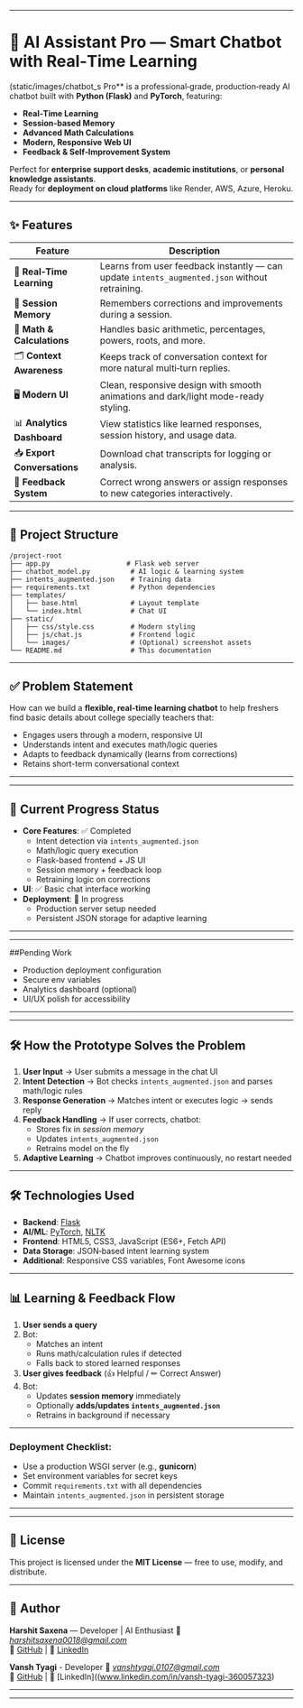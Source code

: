

***

# 🤖 AI Assistant Pro — Smart Chatbot with Real‑Time Learning

(static/images/chatbot_s Pro** is a professional‑grade, production‑ready AI chatbot built with **Python (Flask)** and **PyTorch**, featuring:
- **Real‑Time Learning**
- **Session‑based Memory**
- **Advanced Math Calculations**
- **Modern, Responsive Web UI**
- **Feedback & Self‑Improvement System**

Perfect for **enterprise support desks**, **academic institutions**, or **personal knowledge assistants**.  
Ready for **deployment on cloud platforms** like Render, AWS, Azure, Heroku.

***

## ✨ Features

| Feature | Description |
|---------|-------------|
| 🧠 **Real‑Time Learning** | Learns from user feedback instantly — can update `intents_augmented.json` without retraining. |
| 💾 **Session Memory** | Remembers corrections and improvements during a session. |
| 🔢 **Math & Calculations** | Handles basic arithmetic, percentages, powers, roots, and more. |
| 🗂 **Context Awareness** | Keeps track of conversation context for more natural multi‑turn replies. |
| 🖥 **Modern UI** | Clean, responsive design with smooth animations and dark/light mode-ready styling. |
| 📊 **Analytics Dashboard** | View statistics like learned responses, session history, and usage data. |
| 📥 **Export Conversations** | Download chat transcripts for logging or analysis. |
| 📩 **Feedback System** | Correct wrong answers or assign responses to new categories interactively. |

***

## 📂 Project Structure

```
/project-root
├── app.py                   # Flask web server
├── chatbot_model.py          # AI logic & learning system
├── intents_augmented.json    # Training data
├── requirements.txt          # Python dependencies
├── templates/
│   ├── base.html             # Layout template
│   └── index.html            # Chat UI
├── static/
│   ├── css/style.css         # Modern styling
│   ├── js/chat.js            # Frontend logic
│   └── images/               # (Optional) screenshot assets
└── README.md                 # This documentation
```
***
## ✅ Problem Statement
How can we build a **flexible, real-time learning chatbot** to help freshers find basic details about college specially teachers that:
- Engages users through a modern, responsive UI  
- Understands intent and executes math/logic queries  
- Adapts to feedback dynamically (learns from corrections)  
- Retains short-term conversational context  
***
***
## 🚦 Current Progress Status
- **Core Features**: ✅ Completed
  - Intent detection via `intents_augmented.json`
  - Math/logic query execution
  - Flask-based frontend + JS UI
  - Session memory + feedback loop
  - Retraining logic on corrections
- **UI**: ✅ Basic chat interface working
- **Deployment**: 🔄 In progress  
  - Production server setup needed  
  - Persistent JSON storage for adaptive learning
 
***
***
##Pending Work
- Production deployment configuration  
- Secure env variables  
- Analytics dashboard (optional)  
- UI/UX polish for accessibility  

***
***
## 🛠 How the Prototype Solves the Problem
1. **User Input** → User submits a message in the chat UI  
2. **Intent Detection** → Bot checks `intents_augmented.json` and parses math/logic rules  
3. **Response Generation** → Matches intent or executes logic → sends reply  
4. **Feedback Handling** → If user corrects, chatbot:
   - Stores fix in *session memory*
   - Updates `intents_augmented.json`
   - Retrains model on the fly  
5. **Adaptive Learning** → Chatbot improves continuously, no restart needed  
***

## 🛠 Technologies Used

- **Backend**: [Flask](https://flask.palletsprojects.com/)
- **AI/ML**: [PyTorch](https://pytorch.org/), [NLTK](https://www.nltk.org/)
- **Frontend**: HTML5, CSS3, JavaScript (ES6+, Fetch API)
- **Data Storage**: JSON‑based intent learning system
- **Additional**: Responsive CSS variables, Font Awesome icons

***

## 📊 Learning & Feedback Flow
1. **User sends a query**
2. Bot:
   - Matches an intent  
   - Runs math/calculation rules if detected  
   - Falls back to stored learned responses
3. **User gives feedback** (👍 Helpful / ✏ Correct Answer)
4. Bot:
   - Updates **session memory** immediately
   - Optionally **adds/updates `intents_augmented.json`**
   - Retrains in background if necessary

***



### Deployment Checklist:
- Use a production WSGI server (e.g., **gunicorn**)
- Set environment variables for secret keys
- Commit `requirements.txt` with all dependencies
- Maintain `intents_augmented.json` in persistent storage

***


***

## 📜 License

This project is licensed under the **MIT License** — free to use, modify, and distribute.

***

## 📌 Author

**Harshit Saxena** — Developer | AI Enthusiast 
📧 *harshitsaxena0018@gmail.com*  
🐙 [GitHub](https://github.com/harshitsaxena001) | 💼 [LinkedIn](www.linkedin.com/in/harshit-saxena-195130317)

**Vansh Tyagi** - Developer
📧 *vanshtyagi.0107@gmail.com*  
🐙 [GitHub](https://github.com/vansh619-beep) | 💼 [LinkedIn]((www.linkedin.com/in/vansh-tyagi-360057323)

***



***

